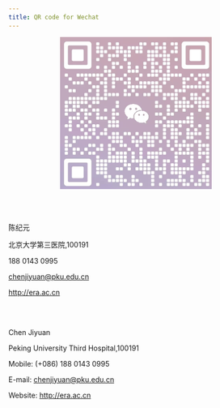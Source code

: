 ```yaml
---
title: QR code for Wechat
---
```

<div style="text-align:center;">  
    <img src="QRcode.jpg" style="width:300px; height:300px;">  
</div>

<br><br>

陈纪元

北京大学第三医院,100191

188 0143 0995

chenjiyuan@pku.edu.cn

http://era.ac.cn

<br><br>

Chen Jiyuan

Peking University Third Hospital,100191 

Mobile: (+086) 188 0143 0995

E-mail: chenjiyuan@pku.edu.cn

Website: http://era.ac.cn
